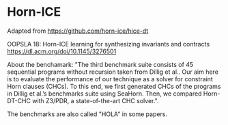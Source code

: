 # Horn-ICE


Adapted from https://github.com/horn-ice/hice-dt

OOPSLA 18: Horn-ICE learning for synthesizing invariants and contracts https://dl.acm.org/doi/10.1145/3276501

About the benchamark: "The third benchmark suite consists of 45 sequential programs without recursion taken from Dillig et al.. Our aim here is to evaluate the performance of our technique as a solver for constraint Horn clauses (CHCs). To this end, we first generated CHCs of the programs in Dillig et al.’s benchmarks suite using SeaHorn. Then, we compared Horn-DT-CHC with Z3/PDR, a state-of-the-art CHC solver.".

The benchmarks are also called "HOLA" in some papers.